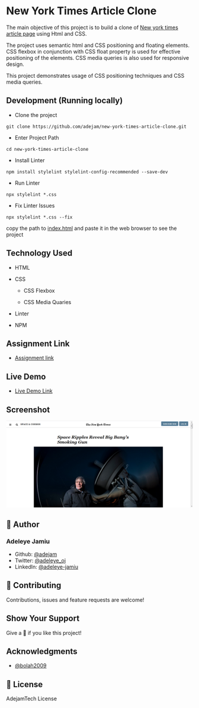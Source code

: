 # New York Times Article Clone
The main objective of this project is to build a clone of [New york times article page](https://www.nytimes.com/2014/03/18/science/space/detection-of-waves-in-space-buttresses-landmark-theory-of-big-bang.html?_r=0) using Html and CSS.

The project uses semantic html and CSS positioning and floating elements. CSS flexbox in conjunction with CSS float property is used for effective positioning of the elements. CSS media queries is also used for responsive design.

This project demonstrates usage of CSS positioning techniques and CSS media queries.

## Development (Running locally)
- Clone the project

```
git clone https://github.com/adejam/new-york-times-article-clone.git
```

- Enter Project Path

```
cd new-york-times-article-clone
```

- Install Linter

```
npm install stylelint stylelint-config-recommended --save-dev
```

- Run Linter

```
npx stylelint *.css
```

- Fix Linter Issues

```
npx stylelint *.css --fix
```

copy the path to [index.html](https://adejam.github.io/new-york-times-article-clone/index.html) and paste it in the web browser to see the project
 
## Technology Used

- HTML

- CSS

   - CSS Flexbox

   - CSS Media Quaries

- Linter

- NPM


## Assignment Link
- [Assignment link](https://www.theodinproject.com/courses/html5-and-css3/lessons/positioning-and-floating-elements)

## Live Demo
- [Live Demo Link](https://adejam.github.io/new-york-times-article-clone/index.html)

## Screenshot
![New york times article page clone](/images/article.png)


## :bust_in_silhouette: Author
### Adeleye Jamiu
- Github: [@adejam](http://github.com/adejam)
- Twitter: [@adeleye_oj](https://twitter.com/Adeleye_oj)
- LinkedIn: [@adeleye-jamiu](https://linkedin.com/in/adeleye-jamiu-6747061a3)

## :handshake: Contributing
Contributions, issues and feature requests are welcome!


## Show Your Support
Give a :star2: if you like this project!


## Acknowledgments
- [@bolah2009](http://github.com/bolah2009)

## :memo: License

AdejamTech License
